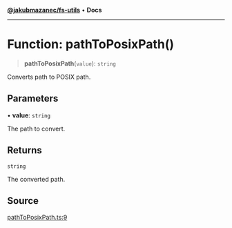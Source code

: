 [**@jakubmazanec/fs-utils**](../README.md) • **Docs**

---

# Function: pathToPosixPath()

> **pathToPosixPath**(`value`): `string`

Converts path to POSIX path.

## Parameters

• **value**: `string`

The path to convert.

## Returns

`string`

The converted path.

## Source

[pathToPosixPath.ts:9](https://github.com/jakubmazanec/tools/blob/bb20df5276ddb119762948adc2cda520aef09f0f/packages/fs-utils/source/pathToPosixPath.ts#L9)

